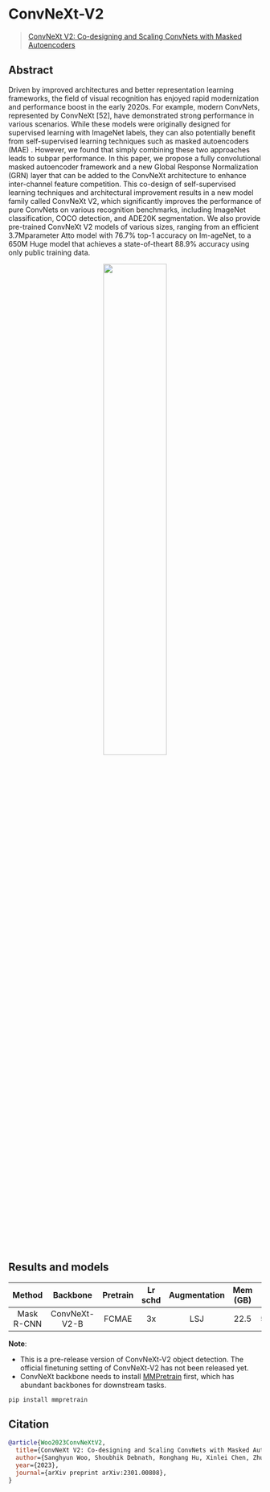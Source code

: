 # ConvNeXt-V2

> [ConvNeXt V2: Co-designing and Scaling ConvNets with Masked Autoencoders](http://arxiv.org/abs/2301.00808)

## Abstract

Driven by improved architectures and better representation learning frameworks, the field of visual recognition has enjoyed rapid modernization and performance boost in the early 2020s. For example, modern ConvNets, represented by ConvNeXt \[52\], have demonstrated strong performance in various scenarios. While these models were originally designed for supervised learning with ImageNet labels, they can also potentially benefit from self-supervised learning techniques such as masked autoencoders (MAE) . However, we found that simply combining these two approaches leads to subpar performance. In this paper, we propose a fully convolutional masked autoencoder framework and a new Global Response Normalization (GRN) layer that can be added to the ConvNeXt architecture to enhance inter-channel feature competition. This co-design of self-supervised learning techniques and architectural improvement results in a new model family called ConvNeXt V2, which significantly improves the performance of pure ConvNets on various recognition benchmarks, including ImageNet classification, COCO detection, and ADE20K segmentation. We also provide pre-trained ConvNeXt V2 models of various sizes, ranging from an efficient 3.7Mparameter Atto model with 76.7% top-1 accuracy on Im-ageNet, to a 650M Huge model that achieves a state-of-theart 88.9% accuracy using only public training data.

<div align=center>
<img src="https://user-images.githubusercontent.com/12907710/212588579-02d621d8-5796-4f0d-b4d2-758fe9c2f395.png" width="50%"/>
</div>

## Results and models

|   Method   |   Backbone    | Pretrain | Lr schd | Augmentation | Mem (GB) | box AP | mask AP |                            Config                            |                                                                                                                                                                                   Download                                                                                                                                                                                    |
| :--------: | :-----------: | :------: | :-----: | :----------: | :------: | :----: | :-----: | :----------------------------------------------------------: | :---------------------------------------------------------------------------------------------------------------------------------------------------------------------------------------------------------------------------------------------------------------------------------------------------------------------------------------------------------------------------: |
| Mask R-CNN | ConvNeXt-V2-B |  FCMAE   |   3x    |     LSJ      |   22.5   |  52.9  |  46.4   | [config](./mask-rcnn_convnext-v2-b_fpn_lsj-3x-fcmae_coco.py) | [model](https://mmassets.onedl.ai/mmdetection/v3.0/convnextv2/mask-rcnn_convnext-v2-b_fpn_lsj-3x-fcmae_coco/mask-rcnn_convnext-v2-b_fpn_lsj-3x-fcmae_coco_20230113_110947-757ee2dd.pth)  \| [log](https://mmassets.onedl.ai/mmdetection/v3.0/convnextv2/mask-rcnn_convnext-v2-b_fpn_lsj-3x-fcmae_coco/mask-rcnn_convnext-v2-b_fpn_lsj-3x-fcmae_coco_20230113_110947.log.json) |

**Note**:

- This is a pre-release version of ConvNeXt-V2 object detection. The official finetuning setting of ConvNeXt-V2 has not been released yet.
- ConvNeXt backbone needs to install [MMPretrain](https://github.com/vbti-development/onedl-mmpretrain/) first, which has abundant backbones for downstream tasks.

```shell
pip install mmpretrain
```

## Citation

```bibtex
@article{Woo2023ConvNeXtV2,
  title={ConvNeXt V2: Co-designing and Scaling ConvNets with Masked Autoencoders},
  author={Sanghyun Woo, Shoubhik Debnath, Ronghang Hu, Xinlei Chen, Zhuang Liu, In So Kweon and Saining Xie},
  year={2023},
  journal={arXiv preprint arXiv:2301.00808},
}
```
